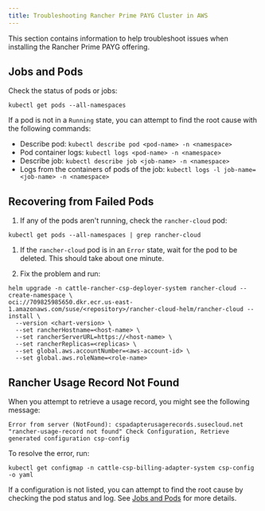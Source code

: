 ```yaml
---
title: Troubleshooting Rancher Prime PAYG Cluster in AWS
---
```


This section contains information to help troubleshoot issues when installing the Rancher Prime PAYG offering.

## Jobs and Pods

Check the status of pods or jobs:

```shell
kubectl get pods --all-namespaces
```

If a pod is not in a `Running` state, you can attempt to find the root cause with the following commands:

- Describe pod: `kubectl describe pod <pod-name> -n <namespace>`
- Pod container logs: `kubectl logs <pod-name> -n <namespace>`
- Describe job: `kubectl describe job <job-name> -n <namespace>`
- Logs from the containers of pods of the job: `kubectl logs -l job-name=<job-name> -n <namespace>`

## Recovering from Failed Pods

1. If any of the pods aren't running, check the `rancher-cloud` pod:

  ```shell
  kubectl get pods --all-namespaces | grep rancher-cloud
  ```

1. If the `rancher-cloud` pod is in an `Error` state, wait for the pod to be deleted. This should take about one minute.

1. Fix the problem and run:

  ```shell
  helm upgrade -n cattle-rancher-csp-deployer-system rancher-cloud --create-namespace \
  oci://709825985650.dkr.ecr.us-east-1.amazonaws.com/suse/<repository>/rancher-cloud-helm/rancher-cloud --install \
    --version <chart-version> \
    --set rancherHostname=<host-name> \
    --set rancherServerURL=https://<host-name> \
    --set rancherReplicas=<replicas> \
    --set global.aws.accountNumber=<aws-account-id> \
    --set global.aws.roleName=<role-name>
  ```

## Rancher Usage Record Not Found

When you attempt to retrieve a usage record, you might see the following message:

```shell
Error from server (NotFound): cspadapterusagerecords.susecloud.net "rancher-usage-record not found" Check Configuration, Retrieve generated configuration csp-config
```

To resolve the error, run:

```shell
kubectl get configmap -n cattle-csp-billing-adapter-system csp-config -o yaml
```

If a configuration is not listed, you can attempt to find the root cause by checking the pod status and log. See [Jobs and Pods](#jobs-and-pods) for more details.
